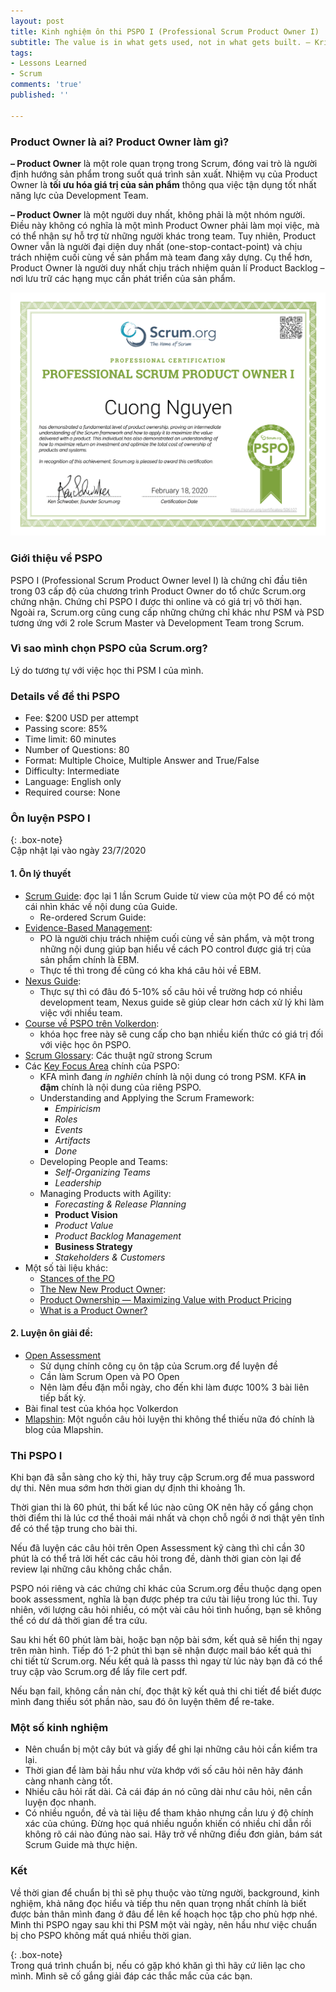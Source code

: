 ```yaml
---
layout: post
title: Kinh nghiệm ôn thi PSPO I (Professional Scrum Product Owner I)
subtitle: The value is in what gets used, not in what gets built. — Kris Gale
tags:
- Lessons Learned
- Scrum
comments: 'true'
published: ''

---
```

### Product Owner là ai? Product Owner làm gì?

**– Product Owner** là một role quan trọng trong Scrum, đóng vai trò là người định hướng sản phẩm trong suốt quá trình sản xuất. Nhiệm vụ của Product Owner là **tối ưu hóa giá trị của sản phẩm** thông qua việc tận dụng tốt nhất năng lực của Development Team.

**– Product Owner** là một người duy nhất, không phải là một nhóm người. Điều này không có nghĩa là một mình Product Owner phải làm mọi việc, mà có thể nhận sự hỗ trợ từ những người khác trong team. Tuy nhiên, Product Owner vẫn là người đại diện duy nhất (one-stop-contact-point) và chịu trách nhiệm cuối cùng về sản phẩm mà team đang xây dựng. Cụ thể hơn, Product Owner là người duy nhất chịu trách nhiệm quản lí Product Backlog – nơi lưu trữ các hạng mục cần phát triển của sản phẩm.

![](/uploads/20200617-e51c3f9a-f974-42cd-bf67-7a46ef3fbf81.png)

### Giới thiệu về PSPO

PSPO I (Professional Scrum Product Owner level I) là chứng chỉ đầu tiên trong 03 cấp độ của chương trình Product Owner do tổ chức Scrum.org chứng nhận. Chứng chỉ PSPO I được thi online và có giá trị vô thời hạn. Ngoài ra, Scrum.org cũng cung cấp những chứng chỉ khác như PSM và PSD tương ứng với 2 role Scrum Master và Development Team trong Scrum.

### Vì sao mình chọn PSPO của Scrum.org?

Lý do tương tự với việc học thi PSM I của mình.

### Details về đề thi PSPO

* Fee: $200 USD per attempt
* Passing score: 85%
* Time limit: 60 minutes
* Number of Questions: 80
* Format: Multiple Choice, Multiple Answer and True/False
* Difficulty: Intermediate
* Language: English only
* Required course: None

### Ôn luyện PSPO I

{: .box-note}  
Cập nhật lại vào ngày 23/7/2020

#### 1. Ôn lý thuyết

* [Scrum Guide](https://scrumguides.org/scrum-guide.html): đọc lại 1 lần Scrum Guide từ view của một PO để có một cái nhìn khác về nội dung của Guide.
  * Re-ordered Scrum Guide:
* [Evidence-Based Management](https://www.scrum.org/resources/evidence-based-management): 
  * PO là người chịu trách nhiệm cuối cùng về sản phẩm, và một trong những nội dung giúp bạn hiểu về cách PO control được giá trị của sản phẩm chính là EBM.
  * Thực tế thì trong đề cũng có kha khá câu hỏi về EBM.
* [Nexus Guide](https://www.scrum.org/resources/online-nexus-guide): 
  * Thực sự thì có đâu đó 5-10% số câu hỏi về trường hơp có nhiều development team, Nexus guide sẽ giúp clear hơn cách xử lý khi làm việc với nhiều team.
* [Course về PSPO trên Volkerdon](https://www.volkerdon.com/courses/take/pspo1/texts/6549713-what-is-scrum): 
  * khóa học free này sẽ cung cấp cho bạn nhiều kiến thức có giá trị đối với việc học ôn PSPO.
* [Scrum Glossary](https://www.scrum.org/Resources/Scrum-Glossary): Các thuật ngữ strong Scrum
* Các [Key Focus Area](https://www.scrum.org/professional-scrum-competencies) chính của PSPO:
  * KFA mình đang _in nghiên_ chính là nội dung có trong PSM. KFA **in đậm** chính là nội dung của riêng PSPO.
  * Understanding and Applying the Scrum Framework:
    * _Empiricism_
    * _Roles_
    * _Events_
    * _Artifacts_
    * _Done_
  * Developing People and Teams:
    * _Self-Organizing Teams_
    * _Leadership_
  * Managing Products with Agility:
    * _Forecasting & Release Planning_
    * **Product Vision**
    * _Product Value_
    * _Product Backlog Management_
    * **Business Strategy**
    * _Stakeholders & Customers_
* Một số tài liệu khác:
  * [Stances of the PO](https://medium.com/the-value-maximizers/stances-of-the-product-owner-cca45af4f20c)
  * [The New New Product Owner](https://scrumcrazy.wordpress.com/2018/09/22/the-new-new-product-owner/):
  * [Product Ownership — Maximizing Value with Product Pricing](https://medium.com/the-value-maximizers/product-ownership-the-art-of-maximizing-value-with-product-pricing-206739cf9027)
  * [What is a Product Owner?](https://medium.com/the-value-maximizers/what-is-a-product-owner-ee60dc276350)

#### 2. Luyện ôn giải đề:

* [Open Assessment ](https://www.scrum.org/open-assessments)
  * Sử dụng chính công cụ ôn tập của Scrum.org để luyện đề
  * Cần làm Scrum Open và PO Open
  * Nên làm đều đặn mỗi ngày, cho đến khi làm được 100% 3 bài liên tiếp bất kỳ.
* Bài final test của khóa học Volkerdon
* [Mlapshin](https://mlapshin.com/index.php/scrum-quizzes/po-learning-mode/): Một nguồn câu hỏi luyện thi không thể thiếu nữa đó chính là blog của Mlapshin.

### Thi PSPO I

Khi bạn đã sẵn sàng cho kỳ thi, hãy truy cập Scrum.org để mua password dự thi. Nên mua sớm hơn thời gian dự định thi khoảng 1h.

Thời gian thi là 60 phút, thi bất kể lúc nào cũng OK nên hãy cố gắng chọn thời điểm thi là lúc cơ thể thoải mái nhất và chọn chỗ ngồi ở nơi thật yên tĩnh để có thể tập trung cho bài thi.

Nếu đã luyện các câu hỏi trên Open Assessment kỹ càng thì chỉ cần 30 phút là có thể trả lời hết các câu hỏi trong đề, dành thời gian còn lại để review lại những câu không chắc chắn.

PSPO nói riêng và các chứng chỉ khác của Scrum.org đều thuộc dạng open book assessment, nghĩa là bạn được phép tra cứu tài liệu trong lúc thi. Tuy nhiên, với lượng câu hỏi nhiều, có một vài câu hỏi tình huống, bạn sẽ không thể có dư dả thời gian để tra cứu.

Sau khi hết 60 phút làm bài, hoặc bạn nộp bài sớm, kết quả sẽ hiển thị ngay trên màn hình. Tiếp đó 1-2 phút thì bạn sẽ nhận được mail báo kết quả thi chi tiết từ Scrum.org. Nếu kết quả là passs thì ngay từ lúc này bạn đã có thể truy cập vào Scrum.org để lấy file cert pdf.

Nếu bạn fail, không cần nản chí, đọc thật kỹ kết quả thi chi tiết để biết được mình đang thiếu sót phần nào, sau đó ôn luyện thêm để re-take.

### Một số kinh nghiệm

* Nên chuẩn bị một cây bút và giấy để ghi lại những câu hỏi cần kiểm tra lại.
* Thời gian để làm bài hầu như vừa khớp với số câu hỏi nên hãy đánh càng nhanh càng tốt.
* Nhiều câu hỏi rất dài. Cả cái đáp án nó cũng dài như câu hỏi, nên cần luyện đọc nhanh.
* Có nhiều nguồn, đề và tài liệu để tham khảo nhưng cần lưu ý độ chính xác của chúng. Đừng học quá nhiều nguồn khiến có nhiều chỉ dẫn rồi không rõ cái nào đúng nào sai. Hãy trở về những điều đơn giản, bám sát Scrum Guide mà thực hiện.

### Kết

Về thời gian để chuẩn bị thì sẽ phụ thuộc vào từng người, background, kinh nghiệm, khả năng đọc hiểu và tiếp thu nên quan trọng nhất chính là biết được bản thân mình đang ở đâu để lên kế hoạch học tập cho phù hợp nhé. Mình thi PSPO ngay sau khi thi PSM một vài ngày, nên hầu như việc chuẩn bị cho PSPO không mất quá nhiều thời gian.

{: .box-note}  
Trong quá trình chuẩn bị, nếu có gặp khó khăn gì thì hãy cứ liên lạc cho mình. Mình sẽ cố gắng giải đáp các thắc mắc của các bạn.